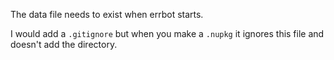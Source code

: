 The data file needs to exist when errbot starts.

I would add a `.gitignore` but when you make a `.nupkg` it ignores this file and doesn't add the directory.